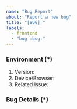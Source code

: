 ```yaml
---
name: "Bug Report"
about: "Report a new bug"
title: "[BUG] "
labels:
  - frontend
  - "bug :bug:"
---
```


### Environment (\*)

1. Version:
2. Device/Browser:
3. Related Issue:

### Bug Details (\*)
